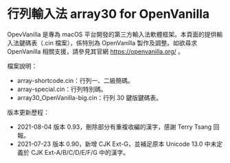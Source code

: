 # 行列輸入法 array30 for OpenVanilla
OpevVanilla 是專為 macOS 平台開發的第三方輸入法軟體框架。本頁面的提供輸入法鍵碼表（.cin 檔案），係特別為 OpenVanilla 製作及調整。如欲尋求 OpenVanilla 相關支援，請參見其官網 https://openvanilla.org/ 。

檔案說明：
* array-shortcode.cin：行列一、二級簡碼。
* array-special.cin：行列特別碼。
* array30_OpenVanilla-big.cin：行列 30 鍵版鍵碼表。

版本更新歷程：
* 2021-08-04 版本 0.93，刪除部分有重複收編的漢字，感謝 Terry Tsang 回報。
* 2021-07-23 版本 0.90，新增 CJK Ext-G，並補足原本 Unicode 13.0 中未定義於 CJK Ext-A/B/C/D/E/F/G 中的漢字。
